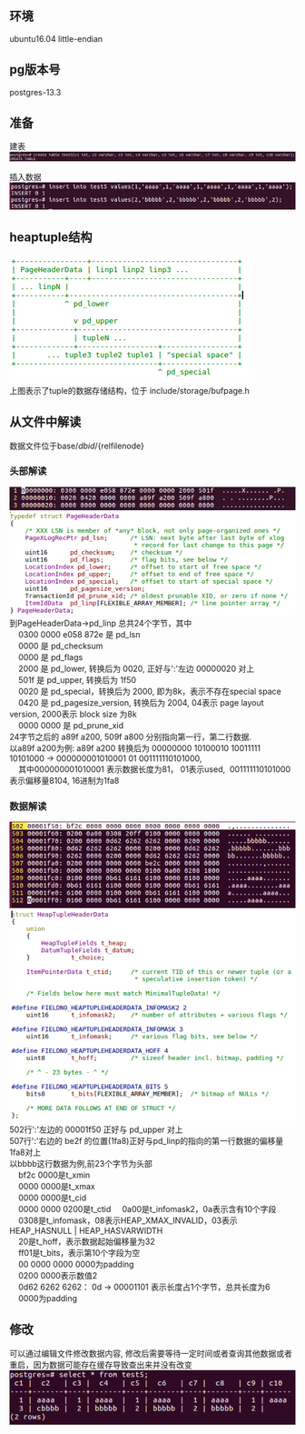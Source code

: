 ## 环境  
ubuntu16.04 little-endian

## pg版本号
postgres-13.3

## 准备  
建表  
![image.png](https://github.com/hanguanmiao/study/blob/main/postgres/storage_structure_of_heaptuple/postgres-13.3/pictures/761dd704_10017097.png)

插入数据  
![image.png](https://github.com/hanguanmiao/study/blob/main/postgres/storage_structure_of_heaptuple/postgres-13.3/pictures/9b5e815a_10017097.png)

## heaptuple结构  
![image.png](https://github.com/hanguanmiao/study/blob/main/postgres/storage_structure_of_heaptuple/postgres-13.3/pictures/Screenshot%20from%202023-02-03%2018-08-11.png)  
上图表示了tuple的数据存储结构，位于 include/storage/bufpage.h

## 从文件中解读  
数据文件位于base/${dbid}/${relfilenode}  
### 头部解读  
![image.png](https://github.com/hanguanmiao/study/blob/main/postgres/storage_structure_of_heaptuple/postgres-13.3/pictures/538a34f3_10017097.png)
![image.png](https://github.com/hanguanmiao/study/blob/main/postgres/storage_structure_of_heaptuple/postgres-13.3/pictures/b81d961f_10017097.png)  
到PageHeaderData->pd_linp 总共24个字节，其中  
&nbsp;&nbsp;&nbsp;&nbsp;0300 0000 e058 872e 是 pd_lsn  
&nbsp;&nbsp;&nbsp;&nbsp;0000 是 pd_checksum  
&nbsp;&nbsp;&nbsp;&nbsp;0000 是 pd_flags  
&nbsp;&nbsp;&nbsp;&nbsp;2000 是 pd_lower, 转换后为 0020, 正好与':'左边 00000020 对上  
&nbsp;&nbsp;&nbsp;&nbsp;501f 是 pd_upper, 转换后为 1f50  
&nbsp;&nbsp;&nbsp;&nbsp;0020 是 pd_special，转换后为 2000, 即为8k，表示不存在special space  
&nbsp;&nbsp;&nbsp;&nbsp;0420 是 pd_pagesize_version, 转换后为 2004, 04表示 page layout version, 2000表示 block size 为8k  
&nbsp;&nbsp;&nbsp;&nbsp;0000 0000 是 pd_prune_xid  
24字节之后的 a89f a200, 509f a800 分别指向第一行，第二行数据.  
以a89f a200为例: a89f a200 转换后为 00000000 10100010 10011111 10101000 -> 000000001010001 01 001111110101000,  
&nbsp;&nbsp;&nbsp;&nbsp;其中000000001010001 表示数据长度为81， 01表示used,  001111110101000表示偏移量8104, 16进制为1fa8

### 数据解读  
![image.png](https://github.com/hanguanmiao/study/blob/main/postgres/storage_structure_of_heaptuple/postgres-13.3/pictures/26dd9ecc_10017097.png)
![image.png](https://github.com/hanguanmiao/study/blob/main/postgres/storage_structure_of_heaptuple/postgres-13.3/pictures/1c601743_10017097.png)  
502行':'左边的 00001f50 正好与 pd_upper 对上  
507行':'右边的 be2f 的位置(1fa8)正好与pd_linp的指向的第一行数据的偏移量1fa8对上  
以bbbb这行数据为例,前23个字节为头部  
&nbsp;&nbsp;&nbsp;&nbsp;bf2c 0000是t_xmin  
&nbsp;&nbsp;&nbsp;&nbsp;0000 0000是t_xmax  
&nbsp;&nbsp;&nbsp;&nbsp;0000 0000是t_cid  
&nbsp;&nbsp;&nbsp;&nbsp;0000 0000 0200是t_ctid 
&nbsp;&nbsp;&nbsp;&nbsp;0a00是t_infomask2，0a表示含有10个字段  
&nbsp;&nbsp;&nbsp;&nbsp;0308是t_infomask，08表示HEAP_XMAX_INVALID，03表示 HEAP_HASNULL | HEAP_HASVARWIDTH  
&nbsp;&nbsp;&nbsp;&nbsp;20是t_hoff，表示数据起始偏移量为32  
&nbsp;&nbsp;&nbsp;&nbsp;ff01是t_bits，表示第10个字段为空  
&nbsp;&nbsp;&nbsp;&nbsp;00 0000 0000 0000为padding  
&nbsp;&nbsp;&nbsp;&nbsp;0200 0000表示数值2  
&nbsp;&nbsp;&nbsp;&nbsp;0d62 6262 6262： 0d -> 00001101 表示长度占1个字节，总共长度为6  
&nbsp;&nbsp;&nbsp;&nbsp;0000为padding  

## 修改  
可以通过编辑文件修改数据内容,
修改后需要等待一定时间或者查询其他数据或者重启，因为数据可能存在缓存导致查出来并没有改变  
![image.png](https://github.com/hanguanmiao/study/blob/main/postgres/storage_structure_of_heaptuple/postgres-13.3/pictures/357cbe2d_10017097.png)
